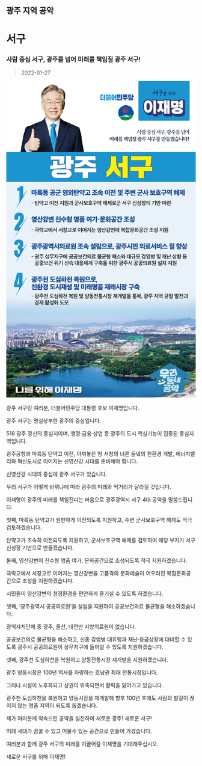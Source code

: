 ## 광주 지역 공약

# 서구

### 사람 중심 서구, 광주를 넘어 미래를 책임질 광주 서구!
> 2022-01-27

![서구 지역공약](./005_005_005.png)

광주 서구민 여러분, 더불어민주당 대통령 후보 이재명입니다.

 

광주 서구는 명실상부한 광주의 중심입니다. 

518 광주 정신의 중심지이며, 행정‧금융‧상업 등 광주의 도시 핵심기능이 집중된 중심지역입니다. 

 

광주공항과 마륵동 탄약고 이전, 아껴놓은 땅 서창의 너른 들녘의 친환경 개발, 에너지밸리와 혁신도시로 이어지는 신영산강 시대를 준비해야 합니다.

신영산강 시대의 중심에 광주 서구가 있습니다.

우리 서구가 어떻게 바뀌냐에 따라 광주의 미래와 먹거리가 달라질 것입니다.

이재명이 광주의 미래를 책임진다는 마음으로 광주광역시 서구 4대 공약을 말씀드립니다. 

 

첫째, 마륵동 탄약고가 원만하게 이전되도록 지원하고, 주변 군사보호구역 해제도 적극 검토하겠습니다.




탄약고가 조속히 이전되도록 지원하고, 군사보호구역 해제를 검토하여 해당 부지가 서구 신성장 기반으로 만들겠습니다. 

 

둘째, 영산강변이 친수형 명품 여가, 문화공간으로 조성되도록 적극 지원하겠습니다.




극락교에서 서창교로 이어지는 영산강변을 고품격의 문화예술이 어우러진 복합문화공간으로 조성을 지원하겠습니다. 

시민들이 영산강변의 청정환경을 편안하게 즐기실 수 있도록 하겠습니다. 

 

셋째, ‘광주광역시 공공의료원’을 설립을 지원하여 공공보건의료 불균형을 해소하겠습니다.  




광역자치단체 중 광주, 울산, 대전만 지방의료원이 없습니다.

공공보건의료 불균형을 해소하고, 신종 감염병 대유행과 재난·응급상황에 대비할 수 있도록 광주시 공공의료원이 상무지구에 들어설 수 있도록 지원하겠습니다. 

 

넷째, 광주천 도심하천을 복원하고 양동전통시장 재개발을 지원하겠습니다.  




광주 양동시장은 100년 역사를 자랑하는 호남권 최대 전통시장입니다.

그러나 시설이 노후화되고 상권이 위축되면서 활력을 잃어가고 있습니다.

광주천 도심하천을 복원하고 양동시장을 재개발해 향후 100년 후에도 사람의 발길이 끊이지 않는 명품 지역이 되도록 돕겠습니다. 

 

제가 여러분께 약속드린 공약을 실천하여 새로운 광주! 새로운 서구!

 

미래 세대가 꿈꿀 수 있고 머물수 있는 공간으로 만들어 가겠습니다.

여러분과 함께 광주 서구의 미래를 이끌어갈 이재명을 기대해주십시오.

 

새로운 서구를 위해 이재명! 